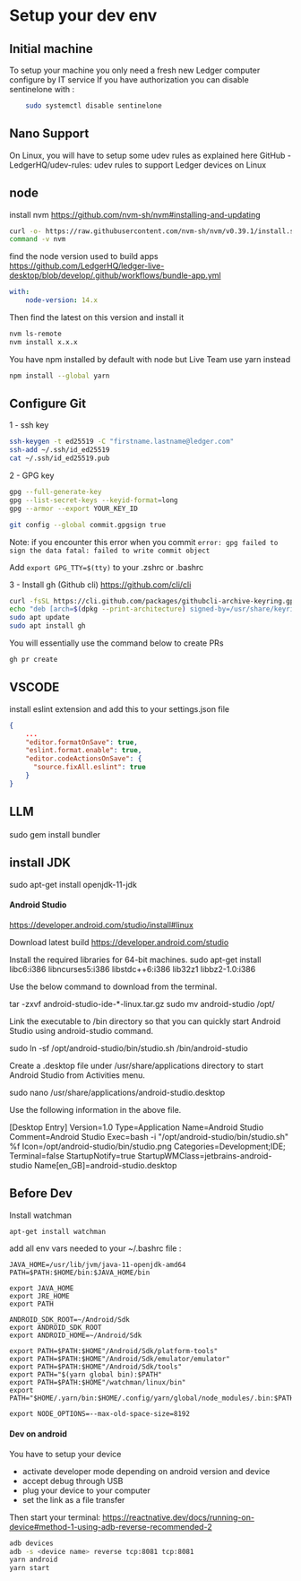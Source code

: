 # Setup your dev env

## Initial machine

To setup your machine you only need a fresh new Ledger computer configure by IT service
If you have authorization you can disable sentinelone with :
```bash
    sudo systemctl disable sentinelone
```

## Nano Support
On Linux, you will have to setup some udev rules as explained here GitHub - LedgerHQ/udev-rules: udev rules to support Ledger devices on Linux


## node
install nvm
https://github.com/nvm-sh/nvm#installing-and-updating
```bash
curl -o- https://raw.githubusercontent.com/nvm-sh/nvm/v0.39.1/install.sh | bash
command -v nvm
```

find the node version used to build apps
https://github.com/LedgerHQ/ledger-live-desktop/blob/develop/.github/workflows/bundle-app.yml
```yml
with:
    node-version: 14.x
```

Then find the latest on this version and install it
```bash
nvm ls-remote
nvm install x.x.x
```

You have npm installed by default with node but Live Team use yarn instead
```bash
npm install --global yarn
```

## Configure Git

1 - ssh key
```bash
ssh-keygen -t ed25519 -C "firstname.lastname@ledger.com"
ssh-add ~/.ssh/id_ed25519
cat ~/.ssh/id_ed25519.pub
```

2 - GPG key
```bash
gpg --full-generate-key
gpg --list-secret-keys --keyid-format=long
gpg --armor --export YOUR_KEY_ID

git config --global commit.gpgsign true
```

Note: if you encounter this error when you commit `error: gpg failed to sign the data fatal: failed to write commit object`

Add `export GPG_TTY=$(tty)` to your .zshrc or .bashrc

3 - Install gh (Github cli)
https://github.com/cli/cli
```bash
curl -fsSL https://cli.github.com/packages/githubcli-archive-keyring.gpg | sudo dd of=/usr/share/keyrings/githubcli-archive-keyring.gpg
echo "deb [arch=$(dpkg --print-architecture) signed-by=/usr/share/keyrings/githubcli-archive-keyring.gpg] https://cli.github.com/packages stable main" | sudo tee /etc/apt/sources.list.d/github-cli.list > /dev/null
sudo apt update
sudo apt install gh
```

You will essentially use the command below to create PRs
```bash
gh pr create
```

## VSCODE

install eslint extension
and add this to your settings.json file

```json
{
    ...
    "editor.formatOnSave": true,
    "eslint.format.enable": true,
    "editor.codeActionsOnSave": {
      "source.fixAll.eslint": true
    }
}
```

## LLM

####
sudo gem install bundler

## install JDK
sudo apt-get install openjdk-11-jdk

#### Android Studio
https://developer.android.com/studio/install#linux

Download latest build
https://developer.android.com/studio

Install the required libraries for 64-bit machines.
sudo apt-get install libc6:i386 libncurses5:i386 libstdc++6:i386 lib32z1 libbz2-1.0:i386

Use the below command to download from the terminal.

tar -zxvf android-studio-ide-*-linux.tar.gz
sudo mv android-studio /opt/

Link the executable to /bin directory so that you can quickly start Android Studio using android-studio command.

sudo ln -sf /opt/android-studio/bin/studio.sh /bin/android-studio

Create a .desktop file under /usr/share/applications directory to start Android Studio from Activities menu.

sudo nano /usr/share/applications/android-studio.desktop

Use the following information in the above file.

[Desktop Entry]
Version=1.0
Type=Application
Name=Android Studio
Comment=Android Studio
Exec=bash -i "/opt/android-studio/bin/studio.sh" %f
Icon=/opt/android-studio/bin/studio.png
Categories=Development;IDE;
Terminal=false
StartupNotify=true
StartupWMClass=jetbrains-android-studio
Name[en_GB]=android-studio.desktop

## Before Dev
Install watchman
```bash
apt-get install watchman
```

add all env vars needed to your ~/.bashrc file :
```
JAVA_HOME=/usr/lib/jvm/java-11-openjdk-amd64
PATH=$PATH:$HOME/bin:$JAVA_HOME/bin

export JAVA_HOME
export JRE_HOME
export PATH

ANDROID_SDK_ROOT=~/Android/Sdk
export ANDROID_SDK_ROOT
export ANDROID_HOME=~/Android/Sdk

export PATH=$PATH:$HOME"/Android/Sdk/platform-tools"
export PATH=$PATH:$HOME"/Android/Sdk/emulator/emulator"
export PATH=$PATH:$HOME"/Android/Sdk/tools"
export PATH="$(yarn global bin):$PATH"
export PATH=$PATH:$HOME"/watchman/linux/bin"
export PATH="$HOME/.yarn/bin:$HOME/.config/yarn/global/node_modules/.bin:$PATH"

export NODE_OPTIONS=--max-old-space-size=8192
```

#### Dev on android

You have to setup your device
- activate developer mode depending on android version and device
- accept debug through USB
- plug your device to your computer
- set the link as a file transfer

Then start your terminal:
https://reactnative.dev/docs/running-on-device#method-1-using-adb-reverse-recommended-2
```bash
adb devices
adb -s <device name> reverse tcp:8081 tcp:8081
yarn android
yarn start
```
